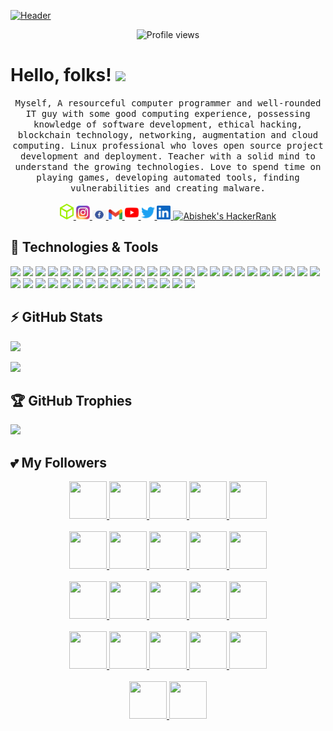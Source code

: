 [![Header](https://github.com/anjaanabishek10/anjaanabishek10/blob/main/name.png "Header")](https://github.com/anjaanabishek10/)

<p align="center">
  <img src="https://komarev.com/ghpvc/?username=anjaanabishek10" alt="Profile views" />
</p>

# Hello, folks! <img src="https://github.com/anjaanabishek10/anjaanabishek10/blob/main/wave.gif" width="30px">

<p align="center">
<samp>
Myself, A resourceful computer programmer and well-rounded IT guy with some good computing experience, possessing knowledge of software development, ethical hacking, blockchain technology, networking, augmentation and cloud computing. Linux professional who loves open source project development and deployment. Teacher with a solid mind to understand the growing technologies. Love to spend time on playing games, developing automated tools, finding vulnerabilities and creating malware.
</samp>
<br> <br>
<a href="https://app.hackthebox.com/profile/411602">
<img src="https://github.com/anjaanabishek10/anjaanabishek10/blob/main/htb.png" alt="Abishek's HTB" width="22px" />
</a>
<a href="https://www.instagram.com/anjaan.abishek">
<img src="https://github.com/anjaanabishek10/anjaanabishek10/blob/main/instagram.png" alt="Abishek's Instagram" width="22px" />
</a>
<a href="https://www.facebook.com/anjaan.abishek.10">
<img src="https://github.com/anjaanabishek10/anjaanabishek10/blob/main/facebook.png" alt="Abishek's Facebook" width="22px" />
</a>
<a href="mailto:anjaanabishek10@gmail.com">
<img src="https://github.com/anjaanabishek10/anjaanabishek10/blob/main/mail.png" alt="Abishek's GMail" width="22px" />
</a>
<a href="https://www.youtube.com/channel/UCdoAOhGv2b9zTF4649rBnZQ">
<img src="https://github.com/anjaanabishek10/anjaanabishek10/blob/main/youtube.svg" alt="Abishek's YouTube" width="22px" />
</a>
<a href="https://twitter.com/AbishekAnjaan">
<img src="https://github.com/anjaanabishek10/anjaanabishek10/blob/main/twitter.svg" alt="Abishek's Twitter" width="22px" />
</a>
<a href="https://www.linkedin.com/in/anjaanabishek">
<img src="https://github.com/anjaanabishek10/anjaanabishek10/blob/main/linkedin.svg" alt="Abishek's LinkedIn" width="22px" />
</a>
<a href="https://www.hackerrank.com/anjaanabishek10">
<img src="https://github.com/anjaanabishek10/anjaanabishek10/blob/main/ackerrank.png" alt="Abishek's HackerRank" width="22px" />
</a>
</p>

## 🔧 Technologies & Tools

![](https://img.shields.io/badge/OS-Linux-informational?style=flat&logo=linux&logoColor=brightgreen&color=brightgreen)
![](https://img.shields.io/badge/OS-Windows-informational?style=flat&logo=windows&logoColor=brightgreen&color=brightgreen)
![](https://img.shields.io/badge/OS-Mac-informational?style=flat&logo=apple&logoColor=brightgreen&color=brightgreen)
![](https://img.shields.io/badge/Editor-VS%20Code-informational?style=flat&logo=visual-studio-code&logoColor=brightgreen&color=blueviolet)
![](https://img.shields.io/badge/Editor-PyCharm-informational?style=flat&logo=pycharm&logoColor=brightgreen&color=blueviolet)
![](https://img.shields.io/badge/Editor-Eclipse-informational?style=flat&logo=eclipse&logoColor=brightgreen&color=blueviolet)
![](https://img.shields.io/badge/Editor-Atom-informational?style=flat&logo=atom&logoColor=brightgreen&color=blueviolet)
![](https://img.shields.io/badge/Editor-Nano-informational?style=flat&logo=nano&logoColor=brightgreen&color=blueviolet)
![](https://img.shields.io/badge/Editor-Vim-informational?style=flat&logo=vim&logoColor=brightgreen&color=blueviolet)
![](https://img.shields.io/badge/Code-Python-informational?style=flat&logo=python&logoColor=brightgreen&color=blue)
![](https://img.shields.io/badge/Code-C-informational?style=flat&logo=c&logoColor=brightgreen&color=blue)
![](https://img.shields.io/badge/Code-Java-informational?style=flat&logo=java&logoColor=brightgreen&color=blue)
![](https://img.shields.io/badge/Code-Ruby-informational?style=flat&logo=ruby&logoColor=brightgreen&color=blue)
![](https://img.shields.io/badge/Code-Perl-informational?style=flat&logo=perl&logoColor=brightgreen&color=blue)
![](https://img.shields.io/badge/Code-Swift-informational?style=flat&logo=swift&logoColor=brightgreen&color=blue)
![](https://img.shields.io/badge/Tool-Ansible-informational?style=flat&logo=ansible&logoColor=brightgreen&color=yellow)
![](https://img.shields.io/badge/Tool-Apache-informational?style=flat&logo=apache&logoColor=brightgreen&color=yellow)
![](https://img.shields.io/badge/Tool-Bitbucket-informational?style=flat&logo=bitbucket&logoColor=brightgreen&color=yellow)
![](https://img.shields.io/badge/Tool-Cisco-informational?style=flat&logo=cisco&logoColor=brightgreen&color=yellow)
![](https://img.shields.io/badge/Tool-CURL-informational?style=flat&logo=curl&logoColor=brightgreen&color=yellow)
![](https://img.shields.io/badge/Tool-Docker-informational?style=flat&logo=docker&logoColor=brightgreen&color=yellow)
![](https://img.shields.io/badge/Tool-Ethereum-informational?style=flat&logo=ethereum&logoColor=brightgreen&color=yellow)
![](https://img.shields.io/badge/Tool-Firebase-informational?style=flat&logo=firebase&logoColor=brightgreen&color=yellow)
![](https://img.shields.io/badge/Tool-Git-informational?style=flat&logo=git&logoColor=brightgreen&color=yellow)
![](https://img.shields.io/badge/Tool-GitHub-informational?style=flat&logo=github&logoColor=brightgreen&color=yellow)
![](https://img.shields.io/badge/Tool-Hyperledger-informational?style=flat&logo=hyperledger&logoColor=brightgreen&color=yellow)
![](https://img.shields.io/badge/Tool-Kubernetes-informational?style=flat&logo=kubernetes&logoColor=brightgreen&color=yellow)
![](https://img.shields.io/badge/Tool-Linode-informational?style=flat&logo=linode&logoColor=brightgreen&color=yellow)
![](https://img.shields.io/badge/Tool-MariaDB-informational?style=flat&logo=mariadb&logoColor=brightgreen&color=yellow)
![](https://img.shields.io/badge/Tool-MongoDB-informational?style=flat&logo=mongodb&logoColor=brightgreen&color=yellow)
![](https://img.shields.io/badge/Tool-NGINX-informational?style=flat&logo=nginx&logoColor=brightgreen&color=yellow)
![](https://img.shields.io/badge/Tool-Ngrok-informational?style=flat&logo=ngrok&logoColor=brightgreen&color=yellow)
![](https://img.shields.io/badge/Tool-OWASP-informational?style=flat&logo=owasp&logoColor=brightgreen&color=yellow)
![](https://img.shields.io/badge/Tool-Unity-informational?style=flat&logo=unity&logoColor=brightgreen&color=yellow)
![](https://img.shields.io/badge/Tool-Unreal%20Engine-informational?style=flat&logo=unreal%20engine&logoColor=brightgreen&color=yellow)
![](https://img.shields.io/badge/Tool-VirtualBox-informational?style=flat&logo=virtualbox&logoColor=brightgreen&color=yellow)
![](https://img.shields.io/badge/Cloud-AWS-informational?style=flat&logo=amazon%20aws&logoColor=brightgreen&color=9cf)
![](https://img.shields.io/badge/Cloud-DigitalOcean-informational?style=flat&logo=digitalocean&logoColor=brightgreen&color=9cf)
![](https://img.shields.io/badge/Cloud-Azure-informational?style=flat&logo=microsoft%20azure&logoColor=brightgreen&color=9cf)
![](https://img.shields.io/badge/Shell-Bash-informational?style=flat&logo=gnu%20bash&logoColor=brightgreen&color=red)

## ⚡ GitHub Stats

![](https://github-readme-stats.vercel.app/api?username=anjaanabishek10&hide_title=true&hide_border=true&show_icons=true&include_all_commits=true&count_private=true&line_height=21&text_color=000&icon_color=000&bg_color=0,ea6161,ffc64d,fffc4d,52fa5a&theme=graywhite)

![](https://github-readme-stats.vercel.app/api/top-langs/?username=anjaanabishek10&hide=html&hide_title=true&hide_border=true&layout=compact&langs_count=6&exclude_repo=comp426,Redventures-Movie-Quotes&text_color=000&icon_color=fff&bg_color=0,52fa5a,4dfcff,c64dff&theme=graywhite)

## 🏆 GitHub Trophies

![](https://github-profile-trophy.vercel.app/?username=anjaanabishek10&no-bg=true&no-frame=true&theme=onedark)

## 💕 My Followers

<p align="center">
<a href="https://github.com/ANONYMOUS-ONE-ZERO">
<img src="https://avatars.githubusercontent.com/u/64717341?s=100&v=4" height="60px" width="60px" />
</a> 
<a href="https://github.com/Madhumitha-coder">
<img src="https://avatars.githubusercontent.com/u/84557149?s=100&v=4" height="60px" width="60px" />
</a>
<a href="https://github.com/sankarskr">
<img src="https://avatars.githubusercontent.com/u/55355672?s=100&v=4" height="60px" width="60px" />
</a>
<a href="https://github.com/addycracker">
<img src="https://avatars.githubusercontent.com/u/76240466?s=100&v=4" height="60px" width="60px" />
</a>
<a href="https://github.com/bhavitha-17">
<img src="https://avatars.githubusercontent.com/u/68322606?s=100&v=4" height="60px" width="60px" />
</a>
<br> </br>
<a href="https://github.com/Gibsons5">
<img src="https://avatars.githubusercontent.com/u/61187694?s=100&v=4" height="60px" width="60px" />
</a>
<a href="https://github.com/NandhiniNan">
<img src="https://avatars.githubusercontent.com/u/86849138?s=100&v=4" height="60px" width="60px" />
</a>
<a href="https://github.com/DhanaGopi">
<img src="https://avatars.githubusercontent.com/u/86827933?s=100&v=4" height="60px" width="60px" />
</a>
<a href="https://github.com/Mrithulamaggie2002">
<img src="https://avatars.githubusercontent.com/u/82398572?s=100&v=4" height="60px" width="60px" />
</a>
<a href="https://github.com/catherinraj">
<img src="https://avatars.githubusercontent.com/u/83708996?s=100&v=4" height="60px" width="60px" />
</a>
<br> </br>
<a href="https://github.com/ranjith-3">
<img src="https://avatars.githubusercontent.com/u/54673526?s=100&v=4" height="60px" width="60px" />
</a>
<a href="https://github.com/DARK4NG3LKRYPTON">
<img src="https://avatars.githubusercontent.com/u/86870159?s=100&v=4" height="60px" width="60px" />
</a>
<a href="https://github.com/LeonAkash">
<img src="https://avatars.githubusercontent.com/u/86870159?s=100&v=4" height="60px" width="60px" />
</a>
<a href="https://github.com/stephenstrange55">
<img src="https://avatars.githubusercontent.com/u/62321887?s=100&v=4" height="60px" width="60px" />
</a>
<a href="https://github.com/MATHUMITHAV">
<img src="https://avatars.githubusercontent.com/u/83297844?s=100&v=4" height="60px" width="60px" />
</a>
<br> </br>
<a href="https://github.com/kaviyanjali">
<img src="https://avatars.githubusercontent.com/u/83300210?s=100&v=4" height="60px" width="60px" />
</a>
<a href="https://github.com/VoipSip">
<img src="https://avatars.githubusercontent.com/u/67077544?s=100&v=4" height="60px" width="60px" />
</a>
<a href="https://github.com/I-Infinatoo">
<img src="https://avatars.githubusercontent.com/u/49472731?s=100&v=4" height="60px" width="60px" />
</a>
<a href="https://github.com/SHIVALIKA672">
<img src="https://avatars.githubusercontent.com/u/67701817?s=100&v=4" height="60px" width="60px" />
</a>
<a href="https://github.com/lohit-tamizh">
<img src="https://avatars.githubusercontent.com/u/97113806?s=100&v=4" height="60px" width="60px" />
</a>
<br> </br>
<a href="https://github.com/hackerofhavoc">
<img src="https://avatars.githubusercontent.com/u/84559514?s=100&v=4" height="60px" width="60px" />
</a>
<a href="https://github.com/LostDragon7">
<img src="https://avatars.githubusercontent.com/u/92203021?s=100&v=4" height="60px" width="60px" />
</a>
</p>
